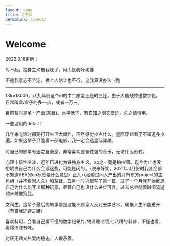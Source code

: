 ```yaml
---
layout: page
title: 关于我
permalink: /about/
---
```


# Welcome 

2022.3.18更新：

对不起，独身主义被我吃了，阿山是我好老婆

不是我意志不坚定，换个人估计也不行，这我真没办法（跑

---

13k=13000，八九年前这个id的中二原型还是时三迁，由于太傻缺惨遭数字化。日常叫盒/盒子的多一点，或者一万三。

目前暂时是单一产出(茶茸)。水平低下，有自知之明又爱玩，总之请慎用。

一些没用的detail：

几年来吃饭时都要打开生活大爆炸，不然感觉少点什么。星际穿越看了不知道多少遍。如果这辈子只能看一部电影，我一定会选星际穿越。

对自己的歌单有迷之自豪感。非常喜欢逻辑性强的音乐，无论什么形式。

心理十级性冷淡，近年已进化为铁独身主义，xp之一竟是柏拉图。迄今为止也没想明白自己为什么会写这些，可能是闲的。（说来好笑，2021年3月份时我甚至都不知道ABA的cp标签是什么意思）正儿八经看过同人产出的只有东方project的主角组（并不看同人文）和茶茸。五月一时兴起写了第一篇，过了一个月就开始反思自己为什么能写出那种玩意，尽管自己也没什么进步可言。过去总会随着时间流逝越来越像狗屁。

文科生，这辈子最后悔的事情是没能不顾家人反对去学艺术。痛恨人生不能重开（有自我逃避之嫌）

喜欢科幻，会看自己看不懂的数学纪录片/物理理论/乱七八糟的科普，不懂也看，看得津津有味。

讨厌无趣又热爱内稳态，人很矛盾。

